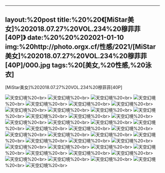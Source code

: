 ﻿---
layout:%20post
title:%20%20《[MiStar美女]%202018.07.27%20VOL.234%20穆菲菲[40P]》
date:%20%20%202021-01-10
img:%20http://photo.orgx.cf/性感/2021/[MiStar美女]%202018.07.27%20VOL.234%20穆菲菲[40P]/000.jpg
tags:%20[美女,%20性感,%20泳衣]
---

[MiStar美女]%202018.07.27%20VOL.234%20穆菲菲[40P]



![天空幻境](http://photo.orgx.cf/性感/2021/[MiStar美女]%202018.07.27%20VOL.234%20穆菲菲[40P]/001.jpg%20''天空幻境'')%20<br>
![天空幻境](http://photo.orgx.cf/性感/2021/[MiStar美女]%202018.07.27%20VOL.234%20穆菲菲[40P]/002.jpg%20''天空幻境'')%20<br>
![天空幻境](http://photo.orgx.cf/性感/2021/[MiStar美女]%202018.07.27%20VOL.234%20穆菲菲[40P]/003.jpg%20''天空幻境'')%20<br>
![天空幻境](http://photo.orgx.cf/性感/2021/[MiStar美女]%202018.07.27%20VOL.234%20穆菲菲[40P]/004.jpg%20''天空幻境'')%20<br>
![天空幻境](http://photo.orgx.cf/性感/2021/[MiStar美女]%202018.07.27%20VOL.234%20穆菲菲[40P]/005.jpg%20''天空幻境'')%20<br>
![天空幻境](http://photo.orgx.cf/性感/2021/[MiStar美女]%202018.07.27%20VOL.234%20穆菲菲[40P]/006.jpg%20''天空幻境'')%20<br>
![天空幻境](http://photo.orgx.cf/性感/2021/[MiStar美女]%202018.07.27%20VOL.234%20穆菲菲[40P]/007.jpg%20''天空幻境'')%20<br>
![天空幻境](http://photo.orgx.cf/性感/2021/[MiStar美女]%202018.07.27%20VOL.234%20穆菲菲[40P]/008.jpg%20''天空幻境'')%20<br>
![天空幻境](http://photo.orgx.cf/性感/2021/[MiStar美女]%202018.07.27%20VOL.234%20穆菲菲[40P]/009.jpg%20''天空幻境'')%20<br>
![天空幻境](http://photo.orgx.cf/性感/2021/[MiStar美女]%202018.07.27%20VOL.234%20穆菲菲[40P]/010.jpg%20''天空幻境'')%20<br>
![天空幻境](http://photo.orgx.cf/性感/2021/[MiStar美女]%202018.07.27%20VOL.234%20穆菲菲[40P]/011.jpg%20''天空幻境'')%20<br>
![天空幻境](http://photo.orgx.cf/性感/2021/[MiStar美女]%202018.07.27%20VOL.234%20穆菲菲[40P]/012.jpg%20''天空幻境'')%20<br>
![天空幻境](http://photo.orgx.cf/性感/2021/[MiStar美女]%202018.07.27%20VOL.234%20穆菲菲[40P]/013.jpg%20''天空幻境'')%20<br>
![天空幻境](http://photo.orgx.cf/性感/2021/[MiStar美女]%202018.07.27%20VOL.234%20穆菲菲[40P]/014.jpg%20''天空幻境'')%20<br>
![天空幻境](http://photo.orgx.cf/性感/2021/[MiStar美女]%202018.07.27%20VOL.234%20穆菲菲[40P]/015.jpg%20''天空幻境'')%20<br>
![天空幻境](http://photo.orgx.cf/性感/2021/[MiStar美女]%202018.07.27%20VOL.234%20穆菲菲[40P]/016.jpg%20''天空幻境'')%20<br>
![天空幻境](http://photo.orgx.cf/性感/2021/[MiStar美女]%202018.07.27%20VOL.234%20穆菲菲[40P]/017.jpg%20''天空幻境'')%20<br>
![天空幻境](http://photo.orgx.cf/性感/2021/[MiStar美女]%202018.07.27%20VOL.234%20穆菲菲[40P]/018.jpg%20''天空幻境'')%20<br>
![天空幻境](http://photo.orgx.cf/性感/2021/[MiStar美女]%202018.07.27%20VOL.234%20穆菲菲[40P]/019.jpg%20''天空幻境'')%20<br>
![天空幻境](http://photo.orgx.cf/性感/2021/[MiStar美女]%202018.07.27%20VOL.234%20穆菲菲[40P]/020.jpg%20''天空幻境'')%20<br>
![天空幻境](http://photo.orgx.cf/性感/2021/[MiStar美女]%202018.07.27%20VOL.234%20穆菲菲[40P]/021.jpg%20''天空幻境'')%20<br>
![天空幻境](http://photo.orgx.cf/性感/2021/[MiStar美女]%202018.07.27%20VOL.234%20穆菲菲[40P]/022.jpg%20''天空幻境'')%20<br>
![天空幻境](http://photo.orgx.cf/性感/2021/[MiStar美女]%202018.07.27%20VOL.234%20穆菲菲[40P]/023.jpg%20''天空幻境'')%20<br>
![天空幻境](http://photo.orgx.cf/性感/2021/[MiStar美女]%202018.07.27%20VOL.234%20穆菲菲[40P]/024.jpg%20''天空幻境'')%20<br>
![天空幻境](http://photo.orgx.cf/性感/2021/[MiStar美女]%202018.07.27%20VOL.234%20穆菲菲[40P]/025.jpg%20''天空幻境'')%20<br>
![天空幻境](http://photo.orgx.cf/性感/2021/[MiStar美女]%202018.07.27%20VOL.234%20穆菲菲[40P]/026.jpg%20''天空幻境'')%20<br>
![天空幻境](http://photo.orgx.cf/性感/2021/[MiStar美女]%202018.07.27%20VOL.234%20穆菲菲[40P]/027.jpg%20''天空幻境'')%20<br>
![天空幻境](http://photo.orgx.cf/性感/2021/[MiStar美女]%202018.07.27%20VOL.234%20穆菲菲[40P]/028.jpg%20''天空幻境'')%20<br>
![天空幻境](http://photo.orgx.cf/性感/2021/[MiStar美女]%202018.07.27%20VOL.234%20穆菲菲[40P]/029.jpg%20''天空幻境'')%20<br>
![天空幻境](http://photo.orgx.cf/性感/2021/[MiStar美女]%202018.07.27%20VOL.234%20穆菲菲[40P]/030.jpg%20''天空幻境'')%20<br>
![天空幻境](http://photo.orgx.cf/性感/2021/[MiStar美女]%202018.07.27%20VOL.234%20穆菲菲[40P]/031.jpg%20''天空幻境'')%20<br>
![天空幻境](http://photo.orgx.cf/性感/2021/[MiStar美女]%202018.07.27%20VOL.234%20穆菲菲[40P]/032.jpg%20''天空幻境'')%20<br>
![天空幻境](http://photo.orgx.cf/性感/2021/[MiStar美女]%202018.07.27%20VOL.234%20穆菲菲[40P]/033.jpg%20''天空幻境'')%20<br>
![天空幻境](http://photo.orgx.cf/性感/2021/[MiStar美女]%202018.07.27%20VOL.234%20穆菲菲[40P]/034.jpg%20''天空幻境'')%20<br>
![天空幻境](http://photo.orgx.cf/性感/2021/[MiStar美女]%202018.07.27%20VOL.234%20穆菲菲[40P]/035.jpg%20''天空幻境'')%20<br>
![天空幻境](http://photo.orgx.cf/性感/2021/[MiStar美女]%202018.07.27%20VOL.234%20穆菲菲[40P]/036.jpg%20''天空幻境'')%20<br>
![天空幻境](http://photo.orgx.cf/性感/2021/[MiStar美女]%202018.07.27%20VOL.234%20穆菲菲[40P]/037.jpg%20''天空幻境'')%20<br>
![天空幻境](http://photo.orgx.cf/性感/2021/[MiStar美女]%202018.07.27%20VOL.234%20穆菲菲[40P]/038.jpg%20''天空幻境'')%20<br>
![天空幻境](http://photo.orgx.cf/性感/2021/[MiStar美女]%202018.07.27%20VOL.234%20穆菲菲[40P]/039.jpg%20''天空幻境'')%20<br>
![天空幻境](http://photo.orgx.cf/性感/2021/[MiStar美女]%202018.07.27%20VOL.234%20穆菲菲[40P]/040.jpg%20''天空幻境'')%20<br>
